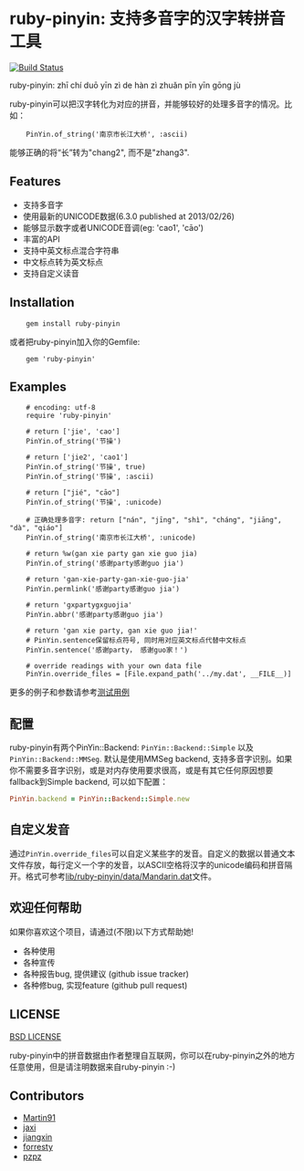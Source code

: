 # ruby-pinyin: 支持多音字的汉字转拼音工具
[![Build Status](https://travis-ci.org/janx/ruby-pinyin.svg?branch=master)](https://travis-ci.org/janx/ruby-pinyin)

ruby-pinyin: zhī chí duō yīn zì de hàn zì zhuǎn pīn yīn gōng jù

ruby-pinyin可以把汉字转化为对应的拼音，并能够较好的处理多音字的情况。比如：

        PinYin.of_string('南京市长江大桥', :ascii)

能够正确的将“长”转为"chang2", 而不是"zhang3".

## Features

* 支持多音字
* 使用最新的UNICODE数据(6.3.0 published at 2013/02/26)
* 能够显示数字或者UNICODE音调(eg: 'cao1', 'cāo')
* 丰富的API
* 支持中英文标点混合字符串
* 中文标点转为英文标点
* 支持自定义读音

## Installation

        gem install ruby-pinyin

或者把ruby-pinyin加入你的Gemfile:

        gem 'ruby-pinyin'

## Examples

        # encoding: utf-8
        require 'ruby-pinyin'

        # return ['jie', 'cao']
        PinYin.of_string('节操')

        # return ['jie2', 'cao1']
        PinYin.of_string('节操', true)
        PinYin.of_string('节操', :ascii)

        # return ["jié", "cāo"]
        PinYin.of_string('节操', :unicode)

        # 正确处理多音字: return ["nán", "jīng", "shì", "cháng", "jiāng", "dà", "qiáo"]
        PinYin.of_string('南京市长江大桥', :unicode)

        # return %w(gan xie party gan xie guo jia)
        PinYin.of_string('感谢party感谢guo jia')

        # return 'gan-xie-party-gan-xie-guo-jia'
        PinYin.permlink('感谢party感谢guo jia')

        # return 'gxpartygxguojia'
        PinYin.abbr('感谢party感谢guo jia')

        # return 'gan xie party, gan xie guo jia!'
        # PinYin.sentence保留标点符号, 同时用对应英文标点代替中文标点
        PinYin.sentence('感谢party， 感谢guo家！')

        # override readings with your own data file
        PinYin.override_files = [File.expand_path('../my.dat', __FILE__)]

更多的例子和参数请参考[测试用例](https://github.com/janx/ruby-pinyin/blob/master/test/pinyin_test.rb)

## 配置 ##

ruby-pinyin有两个PinYin::Backend: `PinYin::Backend::Simple` 以及`PinYin::Backend::MMSeg`. 默认是使用MMSeg backend, 支持多音字识别。如果你不需要多音字识别，或是对内存使用要求很高，或是有其它任何原因想要fallback到Simple backend, 可以如下配置：

```ruby
PinYin.backend = PinYin::Backend::Simple.new
```

## 自定义发音 ##

通过`PinYin.override_files`可以自定义某些字的发音。自定义的数据以普通文本文件存放，每行定义一个字的发音，以ASCII空格将汉字的unicode编码和拼音隔开。格式可参考[lib/ruby-pinyin/data/Mandarin.dat](https://github.com/janx/ruby-pinyin/blob/master/lib/ruby-pinyin/data/Mandarin.dat)文件。

## 欢迎任何帮助 ##

如果你喜欢这个项目，请通过(不限)以下方式帮助她!

* 各种使用
* 各种宣传
* 各种报告bug, 提供建议  (github issue tracker)
* 各种修bug, 实现feature (github pull request)

## LICENSE ##

[BSD LICENSE](https://github.com/janx/ruby-pinyin/blob/master/LICENSE)

ruby-pinyin中的拼音数据由作者整理自互联网，你可以在ruby-pinyin之外的地方任意使用，但是请注明数据来自ruby-pinyin :-)

## Contributors ##

* [Martin91](https://github.com/Martin91)
* [jaxi](https://github.com/jaxi)
* [jiangxin](https://github.com/jiangxin)
* [forresty](https://github.com/forresty)
* [pzpz](https://github.com/pzpz)
